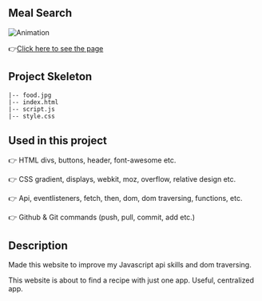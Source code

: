 ## Meal Search
![Animation](https://github.com/bbluechip/meal-search/blob/master/Animation.gif)


👉[Click here to see the page](https://bbluechip.github.io/meal-search/)

## Project Skeleton 

```
|-- food.jpg
|-- index.html        
|-- script.js
|-- style.css
```

## Used in this project
👉 HTML divs, buttons, header, font-awesome etc.

👉 CSS gradient, displays, webkit, moz, overflow, relative design etc.

👉 Api, eventlisteners, fetch, then, dom, dom traversing, functions,  etc. 

👉 Github & Git commands (push, pull, commit, add etc.)

## Description
Made this website to improve my Javascript api skills and dom traversing. 

This website is about to find a recipe with just one app. Useful, centralized app. 
